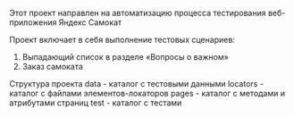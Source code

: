 Этот проект направлен на автоматизацию процесса тестирования веб-приложения Яндекс Самокат

Проект включает в себя выполнение тестовых сценариев:
1. Выпадающий список в разделе «Вопросы о важном»
2. Заказ самоката

Структура проекта
data - каталог с тестовыми данными
locators - каталог с файлами элементов-локаторов
pages - каталог с методами и атрибутами страниц
test - каталог с тестами
